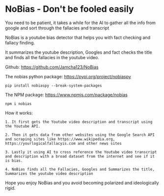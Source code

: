 # NoBias - Don't be fooled easily

You need to be patient, it takes a while for the AI to gather all the info from google and sort through the fallacies and transcript

NoBias is a youtube bias detector that helps you with fact checking and fallacy finding.

It summarizes the youtube description, Googles and fact checks the title and finds all the fallacies in the youtube video.

Github: https://github.com/Jamcha123/NoBias

The nobias python package: https://pypi.org/project/nobiaspy

```pip install nobiaspy --break-system-packages```

The NPM package: https://www.npmjs.com/package/nobias

```npm i nobias```

How it works:
  
    1. It first gets the Youtube video description and transcript using the Youtube API.
     
    2. Then it gets data from other websites using the Google Search API and scraping sites like https://www.wikipedia.org, https://yourlogicalfallacyis.com and other news sites
     
    3. Lastly it using AI to cross reference the Youtube video transcript and description with a broad dataset from the internet and see if it is bias.

    4. NoBias finds all the Fallacies, Googles and Summarizes the title, Summarizes the youtube video description


Hope you enjoy NoBias and you avoid becoming polarized and ideologically rigid.

